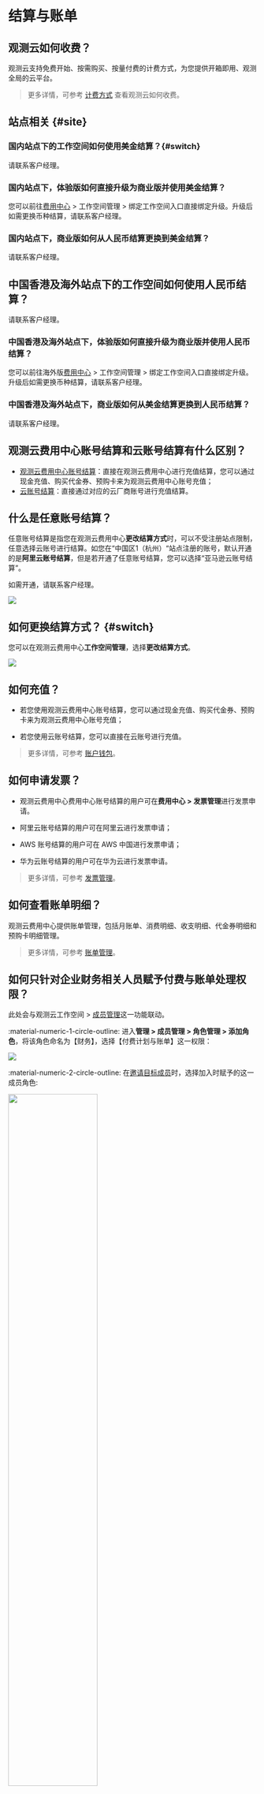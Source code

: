 # 结算与账单

## 观测云如何收费？

观测云支持免费开始、按需购买、按量付费的计费方式，为您提供开箱即用、观测全局的云平台。

> 更多详情，可参考 [计费方式](../../billing/billing-method/index.md) 查看观测云如何收费。

## 站点相关 {#site}

### 国内站点下的工作空间如何使用美金结算？{#switch}

请联系客户经理。

### 国内站点下，体验版如何直接升级为商业版并使用美金结算？

您可以前往[费用中心](https://boss.guance.com/) > 工作空间管理 > 绑定工作空间入口直接绑定升级。升级后如需更换币种结算，请联系客户经理。

### 国内站点下，商业版如何从人民币结算更换到美金结算？

请联系客户经理。

## 中国香港及海外站点下的工作空间如何使用人民币结算？

请联系客户经理。

### 中国香港及海外站点下，体验版如何直接升级为商业版并使用人民币结算？

您可以前往海外版[费用中心](https://bill.guance.one/) > 工作空间管理 > 绑定工作空间入口直接绑定升级。升级后如需更换币种结算，请联系客户经理。

### 中国香港及海外站点下，商业版如何从美金结算更换到人民币结算？

请联系客户经理。


## 观测云费用中心账号结算和云账号结算有什么区别？

- [观测云费用中心账号结算](../../billing/billing-account/enterprise-account.md)：直接在观测云费用中心进行充值结算，您可以通过现金充值、购买代金券、预购卡来为观测云费用中心账号充值；
- [云账号结算](../../billing/billing-account/aliyun-account.md)：直接通过对应的云厂商账号进行充值结算。


## 什么是任意账号结算？

任意账号结算是指您在观测云费用中心**更改结算方式**时，可以不受注册站点限制，任意选择云账号进行结算。如您在“中国区1（杭州）“站点注册的账号，默认开通的是**阿里云账号结算**，但是若开通了任意账号结算，您可以选择“亚马逊云账号结算”。

如需开通，请联系客户经理。

![](../img/9.upgrade_7.png)

## 如何更换结算方式？ {#switch}

您可以在观测云费用中心**工作空间管理**，选择**更改结算方式**。

![](../img/9.upgrade_9.png)


## 如何充值？

- 若您使用观测云费用中心账号结算，您可以通过现金充值、购买代金券、预购卡来为观测云费用中心账号充值；

- 若您使用云账号结算，您可以直接在云账号进行充值。

> 更多详情，可参考 [账户钱包](../../billing/cost-center/account-wallet/index.md)。  

## 如何申请发票？

- 观测云费用中心费用中心账号结算的用户可在**费用中心 > 发票管理**进行发票申请。

- 阿里云账号结算的用户可在阿里云进行发票申请；  
- AWS 账号结算的用户可在 AWS 中国进行发票申请；   
- 华为云账号结算的用户可在华为云进行发票申请。 

> 更多详情，可参考 [发票管理](../../billing/cost-center/invoice-management.md)。

## 如何查看账单明细？

观测云费用中心提供账单管理，包括月账单、消费明细、收支明细、代金券明细和预购卡明细管理。

> 更多详情，可参考 [账单管理](../../billing/cost-center/billing-management.md)。


## 如何只针对企业财务相关人员赋予付费与账单处理权限？

此处会与观测云工作空间 > [成员管理](../../management/member-management.md)这一功能联动。

:material-numeric-1-circle-outline: 进入**管理 > 成员管理 > 角色管理 > 添加角色**，将该角色命名为【财务】，选择【付费计划与账单】这一权限：

![](../img/faq-billing.png)

:material-numeric-2-circle-outline: 在[邀请目标成员](../../management/invite-member.md)时，选择加入时赋予的这一成员角色:

<img src="../../img/faq-billing-1.png" width="60%" >

:material-numeric-3-circle-outline: 若目标成员已在当前工作空间，可直接在 **管理 > [成员管理](../../management/member-management.md#edit)** 编辑角色。